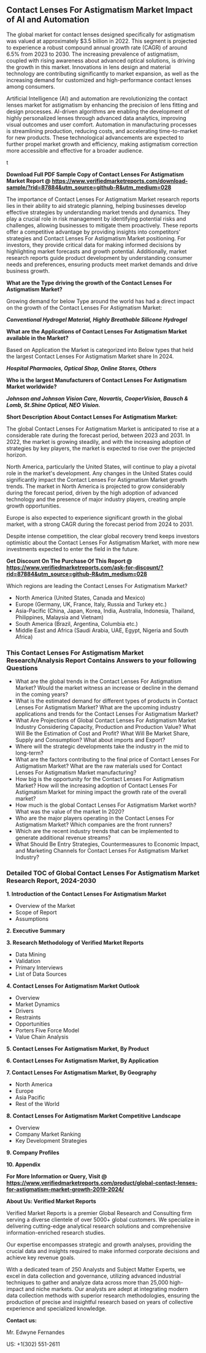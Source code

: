 <h2>Contact Lenses For Astigmatism Market Impact of AI and Automation</h2><p>The global market for contact lenses designed specifically for astigmatism was valued at approximately $3.5 billion in 2022. This segment is projected to experience a robust compound annual growth rate (CAGR) of around 6.5% from 2023 to 2030. The increasing prevalence of astigmatism, coupled with rising awareness about advanced optical solutions, is driving the growth in this market. Innovations in lens design and material technology are contributing significantly to market expansion, as well as the increasing demand for customized and high-performance contact lenses among consumers.</p><p>Artificial Intelligence (AI) and automation are revolutionizing the contact lenses market for astigmatism by enhancing the precision of lens fitting and design processes. AI-driven algorithms are enabling the development of highly personalized lenses through advanced data analytics, improving visual outcomes and user comfort. Automation in manufacturing processes is streamlining production, reducing costs, and accelerating time-to-market for new products. These technological advancements are expected to further propel market growth and efficiency, making astigmatism correction more accessible and effective for a broader audience.</p>t</p><p id="" class=""><strong>Download Full PDF Sample Copy of Contact Lenses For Astigmatism Market Report @ <a href="https://www.verifiedmarketreports.com/download-sample/?rid=87884&utm_source=github-R&utm_medium=028" target="_blank">https://www.verifiedmarketreports.com/download-sample/?rid=87884&utm_source=github-R&utm_medium=028</a></strong></p><p>The importance of&nbsp;Contact Lenses For Astigmatism Market research reports lies in their ability to aid strategic planning, helping businesses develop effective strategies by understanding market trends and dynamics. They play a crucial role in risk management by identifying potential risks and challenges, allowing businesses to mitigate them proactively. These reports offer a competitive advantage by providing insights into competitors' strategies and Contact Lenses For Astigmatism Market positioning. For investors, they provide critical data for making informed decisions by highlighting market forecasts and growth potential. Additionally, market research reports guide product development by understanding consumer needs and preferences, ensuring products meet market demands and drive business growth.</p><p><strong>What are the&nbsp;Type driving the growth of the Contact Lenses For Astigmatism Market?</strong></p><p id="" class="">Growing demand for below Type around the world has had a direct impact on the growth of the Contact Lenses For Astigmatism Market:</p><em><strong>Conventional Hydrogel Material, Highly Breathable Silicone Hydrogel</strong></em></p><strong>What are the&nbsp;Applications&nbsp;of Contact Lenses For Astigmatism Market available in the Market?</strong></p><p id="" class="">Based on Application the Market is categorized into Below types that held the largest Contact Lenses For Astigmatism Market share In 2024.</p><em><strong>Hospital Pharmacies, Optical Shop, Online Stores, Others</strong></em></p><strong>Who is the largest Manufacturers of Contact Lenses For Astigmatism Market worldwide?</strong></p><p><em><strong>Johnson and Johnson Vision Care, Novartis, CooperVision, Bausch & Lomb, St.Shine Optical, NEO Vision.</strong></em></p><p id="" class=""><strong>Short Description About Contact Lenses For Astigmatism Market:</strong></p><p>The global Contact Lenses For Astigmatism Market is anticipated to rise at a considerable rate during the forecast period, between 2023 and 2031. In 2022, the market is growing steadily, and with the increasing adoption of strategies by key players, the market is expected to rise over the projected horizon.</p><p>North America, particularly the United States, will continue to play a pivotal role in the market's development. Any changes in the United States could significantly impact the Contact Lenses For Astigmatism Market growth trends. The market in North America is projected to grow considerably during the forecast period, driven by the high adoption of advanced technology and the presence of major industry players, creating ample growth opportunities.</p><p>Europe is also expected to experience significant growth in the global market, with a strong CAGR during the forecast period from 2024 to 2031.</p><p>Despite intense competition, the clear global recovery trend keeps investors optimistic about the Contact Lenses For Astigmatism Market, with more new investments expected to enter the field in the future.</p><p id="" class=""><strong>Get Discount On The Purchase Of This Report @ <a href="https://www.verifiedmarketreports.com/ask-for-discount/?rid=87884&utm_source=github-R&utm_medium=028" target="_blank">https://www.verifiedmarketreports.com/ask-for-discount/?rid=87884&utm_source=github-R&utm_medium=028</a></strong></p>Which regions are leading the Contact Lenses For Astigmatism Market?</p><ul><li>North America (United States, Canada and Mexico)</li><li>Europe (Germany, UK, France, Italy, Russia and Turkey etc.)</li><li>Asia-Pacific (China, Japan, Korea, India, Australia, Indonesia, Thailand, Philippines, Malaysia and Vietnam)</li><li>South America (Brazil, Argentina, Columbia etc.)</li><li>Middle East and Africa (Saudi Arabia, UAE, Egypt, Nigeria and South Africa)</li></ul><h3 id="" class="">This Contact Lenses For Astigmatism Market Research/Analysis Report Contains Answers to your following Questions</h3><ul><li>What are the global trends in the Contact Lenses For Astigmatism Market? Would the market witness an increase or decline in the demand in the coming years?</li><li>What is the estimated demand for different types of products in Contact Lenses For Astigmatism Market? What are the upcoming industry applications and trends for the Contact Lenses For Astigmatism Market?</li><li>What Are Projections of Global Contact Lenses For Astigmatism Market Industry Considering Capacity, Production and Production Value? What Will Be the Estimation of Cost and Profit? What Will Be Market Share, Supply and Consumption? What about imports and Export?</li><li>Where will the strategic developments take the industry in the mid to long-term?</li><li>What are the factors contributing to the final price of Contact Lenses For Astigmatism Market? What are the raw materials used for Contact Lenses For Astigmatism Market manufacturing?</li><li>How big is the opportunity for the Contact Lenses For Astigmatism Market? How will the increasing adoption of Contact Lenses For Astigmatism Market for mining impact the growth rate of the overall market?</li><li>How much is the global Contact Lenses For Astigmatism Market worth? What was the value of the market In 2020?</li><li>Who are the major players operating in the Contact Lenses For Astigmatism Market? Which companies are the front runners?</li><li>Which are the recent industry trends that can be implemented to generate additional revenue streams?</li><li>What Should Be Entry Strategies, Countermeasures to Economic Impact, and Marketing Channels for Contact Lenses For Astigmatism Market Industry?</li></ul><h3 id="" class="">Detailed TOC of Global Contact Lenses For Astigmatism Market Research Report, 2024-2030</h3><p id="" class=""><strong>1. Introduction of the Contact Lenses For Astigmatism Market</strong></p><ul><li>Overview of the Market</li><li>Scope of Report</li><li>Assumptions</li></ul><p id="" class=""><strong>2. Executive Summary</strong></p><p id="" class=""><strong>3. Research Methodology of Verified Market Reports</strong></p><ul><li>Data Mining</li><li>Validation</li><li>Primary Interviews</li><li>List of Data Sources</li></ul><p id="" class=""><strong>4. Contact Lenses For Astigmatism Market Outlook</strong></p><ul><li>Overview</li><li>Market Dynamics</li><li>Drivers</li><li>Restraints</li><li>Opportunities</li><li>Porters Five Force Model</li><li>Value Chain Analysis</li></ul><p id="" class=""><strong>5. Contact Lenses For Astigmatism Market, By Product</strong></p><p id="" class=""><strong>6. Contact Lenses For Astigmatism Market, By Application</strong></p><p id="" class=""><strong>7. Contact Lenses For Astigmatism Market, By Geography</strong></p><ul><li>North America</li><li>Europe</li><li>Asia Pacific</li><li>Rest of the World</li></ul><p id="" class=""><strong>8. Contact Lenses For Astigmatism Market Competitive Landscape</strong></p><ul><li>Overview</li><li>Company Market Ranking</li><li>Key Development Strategies</li></ul><p id="" class=""><strong>9. Company Profiles</strong></p><p id="" class=""><strong>10. Appendix</strong></p><p id="" class=""><strong>For More Information or Query, Visit @ <a href="https://www.verifiedmarketreports.com/product/global-contact-lenses-for-astigmatism-market-growth-2019-2024/" target="_blank">https://www.verifiedmarketreports.com/product/global-contact-lenses-for-astigmatism-market-growth-2019-2024/</a></strong></p><p id="" class=""><strong>About Us: Verified Market Reports</strong></p><p id="" class="">Verified Market Reports is a premier Global Research and Consulting firm serving a diverse clientele of over 5000+ global customers. We specialize in delivering cutting-edge analytical research solutions and comprehensive information-enriched research studies.</p><p id="" class="">Our expertise encompasses strategic and growth analyses, providing the crucial data and insights required to make informed corporate decisions and achieve key revenue goals.</p><p id="" class="">With a dedicated team of 250 Analysts and Subject Matter Experts, we excel in data collection and governance, utilizing advanced industrial techniques to gather and analyze data across more than 25,000 high-impact and niche markets. Our analysts are adept at integrating modern data collection methods with superior research methodologies, ensuring the production of precise and insightful research based on years of collective experience and specialized knowledge.</p><p id="" class=""><strong>Contact us:</strong></p><p id="" class="">Mr. Edwyne Fernandes</p><p id="" class="">US: +1(302) 551-2611</p>